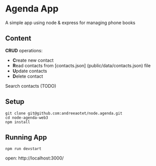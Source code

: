 # Agenda App

A simple app  using node & express  for managing phone books

## Content

**CRUD** operations:
- **C**reate new contact
- **R**ead contacts from [contacts.json] (public/data/contacts.json)
    file
- **U**pdate contacts
- **D**elete contact

Search contacts (TODO)

## Setup

```
git clone git@github.com:andreeaotet/node.agenda.git
cd node-agenda-web3
npm install
```

## Running App

```
npm run devstart
```

open: http://localhost:3000/

